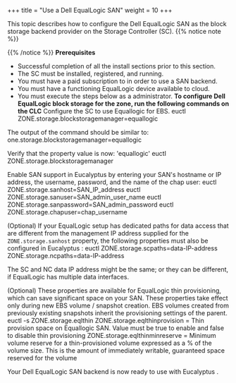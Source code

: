 +++
title = "Use a Dell EqualLogic SAN"
weight = 10
+++

This topic describes how to configure the Dell EqualLogic SAN as the block storage backend provider on the Storage Controller (SC).
{{% notice note %}}

{{% /notice %}}
**Prerequisites** 

* Successful completion of all the install sections prior to this section. 
* The SC must be installed, registered, and running. 
* You must have a paid subscription to in order to use a SAN backend. 
* You must have a functioning EqualLogic device available to cloud. 
* You must execute the steps below as a administrator. 
**To configure Dell EqualLogic block storage for the zone, run the following commands on the CLC** Configure the SC to use Equallogic for EBS. 
    euctl ZONE.storage.blockstoragemanager=equallogic

The output of the command should be similar to: 
    one.storage.blockstoragemanager=equallogic

Verify that the property value is now: 'equallogic' 
    euctl ZONE.storage.blockstoragemanager

Enable SAN support in Eucalyptus by entering your SAN's hostname or IP address, the username, password, and the name of the chap user: 
    euctl ZONE.storage.sanhost=SAN_IP_address 
    euctl ZONE.storage.sanuser=SAN_admin_user_name
    euctl ZONE.storage.sanpassword=SAN_admin_password 
    euctl ZONE.storage.chapuser=chap_username

(Optional) If your EqualLogic setup has dedicated paths for data access that are different from the management IP address supplied for the `ZONE.storage.sanhost` property, the following properties must also be configured in Eucalyptus : 
    euctl ZONE.storage.scpaths=data-IP-address ZONE.storage.ncpaths=data-IP-address

The SC and NC data IP address might be the same; or they can be different, if EqualLogic has multiple data interfaces. 

(Optional) These properties are available for EqualLogic thin provisioning, which can save significant space on your SAN. These properties take effect only during new EBS volume / snapshot creation. EBS volumes created from previously existing snapshots inherit the provisioning settings of the parent. 
    euctl -s ZONE.storage.eqlthin
    ZONE.storage.eqlthinprovision = Thin provision space on Equallogic SAN. Value must be true to enable and false to disable thin provisioning
    ZONE.storage.eqlthinminreserve = Minimum volume reserve for a thin-provisioned volume expressed as a % of the volume size. This is the amount of immediately writable, guaranteed space reserved for the volume
                        

Your Dell EqualLogic SAN backend is now ready to use with Eucalyptus . 